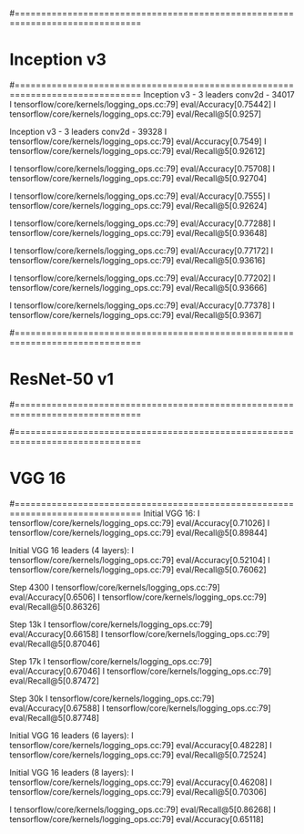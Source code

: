 #==============================================================================
# Inception v3
#==============================================================================
Inception v3 - 3 leaders conv2d - 34017
I tensorflow/core/kernels/logging_ops.cc:79] eval/Accuracy[0.75442]
I tensorflow/core/kernels/logging_ops.cc:79] eval/Recall@5[0.9257]

Inception v3 - 3 leaders conv2d - 39328
I tensorflow/core/kernels/logging_ops.cc:79] eval/Accuracy[0.7549]
I tensorflow/core/kernels/logging_ops.cc:79] eval/Recall@5[0.92612]

I tensorflow/core/kernels/logging_ops.cc:79] eval/Accuracy[0.75708]
I tensorflow/core/kernels/logging_ops.cc:79] eval/Recall@5[0.92704]

I tensorflow/core/kernels/logging_ops.cc:79] eval/Accuracy[0.7555]
I tensorflow/core/kernels/logging_ops.cc:79] eval/Recall@5[0.92624]


I tensorflow/core/kernels/logging_ops.cc:79] eval/Accuracy[0.77288]
I tensorflow/core/kernels/logging_ops.cc:79] eval/Recall@5[0.93648]

I tensorflow/core/kernels/logging_ops.cc:79] eval/Accuracy[0.77172]
I tensorflow/core/kernels/logging_ops.cc:79] eval/Recall@5[0.93616]

I tensorflow/core/kernels/logging_ops.cc:79] eval/Accuracy[0.77202]
I tensorflow/core/kernels/logging_ops.cc:79] eval/Recall@5[0.93666]

I tensorflow/core/kernels/logging_ops.cc:79] eval/Accuracy[0.77378]
I tensorflow/core/kernels/logging_ops.cc:79] eval/Recall@5[0.9367]

#==============================================================================
# ResNet-50 v1
#==============================================================================

#==============================================================================
# VGG 16
#==============================================================================
Initial VGG 16:
I tensorflow/core/kernels/logging_ops.cc:79] eval/Accuracy[0.71026]
I tensorflow/core/kernels/logging_ops.cc:79] eval/Recall@5[0.89844]

Initial VGG 16 leaders (4 layers):
I tensorflow/core/kernels/logging_ops.cc:79] eval/Accuracy[0.52104]
I tensorflow/core/kernels/logging_ops.cc:79] eval/Recall@5[0.76062]

Step 4300
I tensorflow/core/kernels/logging_ops.cc:79] eval/Accuracy[0.6506]
I tensorflow/core/kernels/logging_ops.cc:79] eval/Recall@5[0.86326]

Step 13k
I tensorflow/core/kernels/logging_ops.cc:79] eval/Accuracy[0.66158]
I tensorflow/core/kernels/logging_ops.cc:79] eval/Recall@5[0.87046]

Step 17k
I tensorflow/core/kernels/logging_ops.cc:79] eval/Accuracy[0.67046]
I tensorflow/core/kernels/logging_ops.cc:79] eval/Recall@5[0.87472]


Step 30k
I tensorflow/core/kernels/logging_ops.cc:79] eval/Accuracy[0.67588]
I tensorflow/core/kernels/logging_ops.cc:79] eval/Recall@5[0.87748]



Initial VGG 16 leaders (6 layers):
I tensorflow/core/kernels/logging_ops.cc:79] eval/Accuracy[0.48228]
I tensorflow/core/kernels/logging_ops.cc:79] eval/Recall@5[0.72524]

Initial VGG 16 leaders (8 layers):
I tensorflow/core/kernels/logging_ops.cc:79] eval/Accuracy[0.46208]
I tensorflow/core/kernels/logging_ops.cc:79] eval/Recall@5[0.70306]



I tensorflow/core/kernels/logging_ops.cc:79] eval/Recall@5[0.86268]
I tensorflow/core/kernels/logging_ops.cc:79] eval/Accuracy[0.65118]
